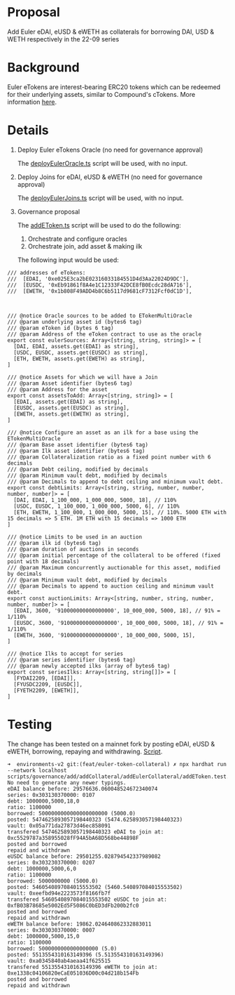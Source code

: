 # Proposal

Add Euler eDAI, eUSD & eWETH as collaterals for borrowing DAI, USD & WETH respectively in the 22-09 series

# Background

Euler eTokens are interest-bearing ERC20 tokens which can be redeemed for their underlying assets, similar to Compound's cTokens.
More information [here](https://docs.euler.finance/getting-started/white-paper).

# Details

1. Deploy Euler eTokens Oracle (no need for governance approval)

   The [deployEulerOracle.ts](https://github.com/yieldprotocol/environments-v2/blob/feat/euler-token-collateral/scripts/governance/add/addCollateral/addEulerCollateral/deployEulerOracle.ts) script will be used, with no input.

2. Deploy Joins for eDAI, eUSD & eWETH (no need for governance approval)

   The [deployEulerJoins.ts](https://github.com/yieldprotocol/environments-v2/blob/feat/euler-token-collateral/scripts/governance/add/addCollateral/addEulerCollateral/deployEulerJoins.ts) script will be used, with no input.

3. Governance proposal

   The [addEToken.ts](https://github.com/yieldprotocol/environments-v2/blob/feat/euler-token-collateral/scripts/governance/add/addCollateral/addEulerCollateral/addEToken.ts) script will be used to do the following:

   1. Orchestrate and configure oracles
   2. Orchestrate join, add asset & making ilk

   The following input would be used:

```
/// addresses of eTokens:
///  [EDAI, '0xe025E3ca2bE02316033184551D4d3Aa22024D9DC'],
///  [EUSDC, '0xEb91861f8A4e1C12333F42DCE8fB0Ecdc28dA716'],
///  [EWETH, '0x1b808F49ADD4b8C6b5117d9681cF7312Fcf0dC1D'],



/// @notice Oracle sources to be added to ETokenMultiOracle
/// @param underlying asset id (bytes6 tag)
/// @param eToken id (bytes 6 tag)
/// @param Address of the eToken contract to use as the oracle
export const eulerSources: Array<[string, string, string]> = [
  [DAI, EDAI, assets.get(EDAI) as string],
  [USDC, EUSDC, assets.get(EUSDC) as string],
  [ETH, EWETH, assets.get(EWETH) as string],
]

/// @notice Assets for which we will have a Join
/// @param Asset identifier (bytes6 tag)
/// @param Address for the asset
export const assetsToAdd: Array<[string, string]> = [
  [EDAI, assets.get(EDAI) as string],
  [EUSDC, assets.get(EUSDC) as string],
  [EWETH, assets.get(EWETH) as string],
]

/// @notice Configure an asset as an ilk for a base using the ETokenMultiOracle
/// @param Base asset identifier (bytes6 tag)
/// @param Ilk asset identifier (bytes6 tag)
/// @param Collateralization ratio as a fixed point number with 6 decimals
/// @param Debt ceiling, modified by decimals
/// @param Minimum vault debt, modified by decimals
/// @param Decimals to append to debt ceiling and minimum vault debt.
export const debtLimits: Array<[string, string, number, number, number, number]> = [
  [DAI, EDAI, 1_100_000, 1_000_000, 5000, 18], // 110%
  [USDC, EUSDC, 1_100_000, 1_000_000, 5000, 6], // 110%
  [ETH, EWETH, 1_100_000, 1_000_000, 5000, 15], // 110%. 5000 ETH with 15 decimals => 5 ETH. 1M ETH with 15 decimals => 1000 ETH
]

/// @notice Limits to be used in an auction
/// @param ilk id (bytes6 tag)
/// @param duration of auctions in seconds
/// @param initial percentage of the collateral to be offered (fixed point with 18 decimals)
/// @param Maximum concurrently auctionable for this asset, modified by decimals
/// @param Minimum vault debt, modified by decimals
/// @param Decimals to append to auction ceiling and minimum vault debt.
export const auctionLimits: Array<[string, number, string, number, number, number]> = [
  [EDAI, 3600, '910000000000000000', 10_000_000, 5000, 18], // 91% = 1/110%
  [EUSDC, 3600, '910000000000000000', 10_000_000, 5000, 18], // 91% = 1/110%
  [EWETH, 3600, '910000000000000000', 10_000_000, 5000, 15],
]

/// @notice Ilks to accept for series
/// @param series identifier (bytes6 tag)
/// @param newly accepted ilks (array of bytes6 tag)
export const seriesIlks: Array<[string, string[]]> = [
  [FYDAI2209, [EDAI]],
  [FYUSDC2209, [EUSDC]],
  [FYETH2209, [EWETH]],
]

```

# Testing

The change has been tested on a mainnet fork by posting eDAI, eUSD & eWETH, borrowing, repaying and withdrawing. [Script](https://github.com/yieldprotocol/environments-v2/blob/feat/euler-token-collateral/scripts/governance/add/addCollateral/addEulerCollateral/addEToken.test.ts).

```
➜  environments-v2 git:(feat/euler-token-collateral) ✗ npx hardhat run --network localhost scripts/governance/add/addCollateral/addEulerCollateral/addEToken.test.ts
No need to generate any newer typings.
eDAI balance before: 29576636.060048524672340074
series: 0x303130370000: 0107
debt: 1000000,5000,18,0
ratio: 1100000
borrowed: 5000000000000000000000 (5000.0)
posted: 5474625893057198440323 (5474.625893057198440323)
vault: 0x05a771da27873d46ec858091
transfered 5474625893057198440323 eDAI to join at: 0xc5529787a358955028fF94A5bA68D568be44898F
posted and borrowed
repaid and withdrawn
eUSDC balance before: 29501255.028794542337989082
series: 0x303230370000: 0207
debt: 1000000,5000,6,0
ratio: 1100000
borrowed: 5000000000 (5000.0)
posted: 5460540897084015553502 (5460.540897084015553502)
vault: 0xeefbd94e2223573f8166fb7f
transfered 5460540897084015553502 eUSDC to join at: 0xfB03B78685e5002Ed5F5086C0bED3dFb200b2fc0
posted and borrowed
repaid and withdrawn
eWETH balance before: 19862.024640862332883011
series: 0x303030370000: 0007
debt: 1000000,5000,15,0
ratio: 1100000
borrowed: 5000000000000000000 (5.0)
posted: 5513554310163149396 (5.513554310163149396)
vault: 0xa0345840ab4aeaa41f625515
transfered 5513554310163149396 eWETH to join at: 0xe1338c04106820eCaE051036D00c04d218b154Fb
posted and borrowed
repaid and withdrawn
```
